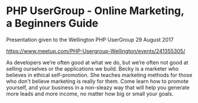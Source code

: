 # PHP UserGroup - Online Marketing, a Beginners Guide
Presentation given to the Wellington PHP UserGroup 29 August 2017

https://www.meetup.com/PHP-Usergroup-Wellington/events/241355305/

As developers we’re often good at what we do, but we’re often not good at selling ourselves or the applications we build. 
Becky is a marketer who believes in ethical self-promotion. She teaches marketing methods for those who don't believe marketing is really for them. Come learn how to promote yourself, and your business in a non-sleazy way that will help you generate more leads and more income, no matter how big or small your goals.
